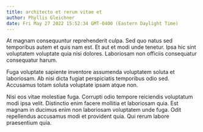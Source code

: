 ```yaml
---
title: architecto et rerum vitae et
author: Phyllis Gleichner
date: Fri May 27 2022 15:52:34 GMT-0400 (Eastern Daylight Time)
---
```

At magnam consequuntur reprehenderit culpa. Sed quo natus sed temporibus autem et quis nam est. Et aut et modi unde tenetur. Ipsa hic sint voluptatem voluptate quia nisi dolores. Laboriosam non officiis consequatur consequatur harum.

 Fuga voluptate sapiente inventore assumenda voluptatem soluta et laboriosam. Ab nisi dicta fugiat perspiciatis temporibus odio sed. Accusamus totam soluta voluptate ipsam atque non.

 Nisi eos vitae molestiae fuga. Corrupti odio tempore reiciendis voluptatum modi ipsa velit. Distinctio enim facere mollitia et laboriosam quia. Est magnam in ducimus enim non laboriosam voluptatem unde fuga. Odit repellendus accusamus modi et provident quia. Qui rerum labore praesentium quia.